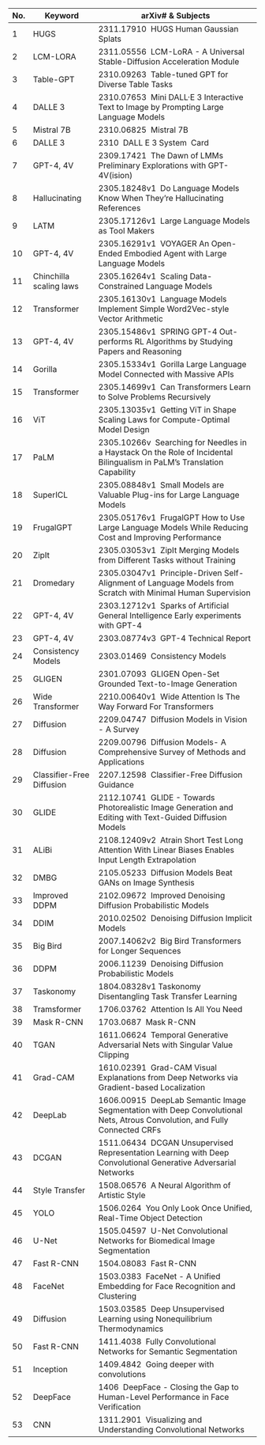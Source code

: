 | No. | Keyword                   | arXiv# & Subjects                                                                                                          |
| --- | ------------------------- | -------------------------------------------------------------------------------------------------------------------------- |
| 1   | HUGS                      | 2311.17910  HUGS Human Gaussian Splats                                                                                     |
| 2   | LCM-LORA                  | 2311.05556  LCM-LoRA - A Universal Stable-Diffusion Acceleration Module                                                    |
| 3   | Table-GPT                 | 2310.09263  Table-tuned GPT for Diverse Table Tasks                                                                        |
| 4   | DALLE 3                   | 2310.07653  Mini DALL·E 3 Interactive Text to Image by Prompting Large Language Models                                     |
| 5   | Mistral 7B                | 2310.06825  Mistral 7B                                                                                                     |
| 6   | DALLE 3                   | 2310  DALL E 3 System  Card                                                                                                |
| 7   | GPT-4, 4V                 | 2309.17421  The Dawn of LMMs Preliminary Explorations with GPT-4V(ision)                                                   |
| 8   | Hallucinating             | 2305.18248v1  Do Language Models Know When They’re Hallucinating References                                                |
| 9   | LATM                      | 2305.17126v1  Large Language Models as Tool Makers                                                                         |
| 10  | GPT-4, 4V                 | 2305.16291v1  VOYAGER An Open-Ended Embodied Agent with Large Language Models                                              |
| 11  | Chinchilla scaling laws   | 2305.16264v1  Scaling Data-Constrained Language Models                                                                     |
| 12  | Transformer               | 2305.16130v1  Language Models Implement Simple Word2Vec-style Vector Arithmetic                                            |
| 13  | GPT-4, 4V                 | 2305.15486v1  SPRING GPT-4 Out-performs RL Algorithms by Studying Papers and Reasoning                                     |
| 14  | Gorilla                   | 2305.15334v1  Gorilla Large Language Model Connected with Massive APIs                                                     |
| 15  | Transformer               | 2305.14699v1  Can Transformers Learn to Solve Problems Recursively                                                         |
| 16  | ViT                       | 2305.13035v1  Getting ViT in Shape Scaling Laws for Compute-Optimal Model Design                                           |
| 17  | PaLM                      | 2305.10266v  Searching for Needles in a Haystack On the Role of Incidental Bilingualism in PaLM’s Translation Capability   |
| 18  | SuperICL                  | 2305.08848v1  Small Models are Valuable Plug-ins for Large Language Models                                                 |
| 19  | FrugalGPT                 | 2305.05176v1  FrugalGPT How to Use Large Language Models While Reducing Cost and Improving Performance                     |
| 20  | ZipIt                     | 2305.03053v1  ZipIt Merging Models from Different Tasks without Training                                                   |
| 21  | Dromedary                 | 2305.03047v1  Principle-Driven Self-Alignment of Language Models from Scratch with Minimal Human Supervision               |
| 22  | GPT-4, 4V                 | 2303.12712v1  Sparks of Artificial General Intelligence Early experiments with GPT-4                                       |
| 23  | GPT-4, 4V                 | 2303.08774v3  GPT-4 Technical Report                                                                                       |
| 24  | Consistency Models        | 2303.01469  Consistency Models                                                                                             |
| 25  | GLIGEN                    | 2301.07093  GLIGEN Open-Set Grounded Text-to-Image Generation                                                              |
| 26  | Wide Transformer          | 2210.00640v1  Wide Attention Is The Way Forward For Transformers                                                           |
| 27  | Diffusion                 | 2209.04747  Diffusion Models in Vision - A Survey                                                                          |
| 28  | Diffusion                 | 2209.00796  Diffusion Models- A Comprehensive Survey of Methods and Applications                                           |
| 29  | Classifier-Free Diffusion | 2207.12598  Classifier-Free Diffusion Guidance                                                                             |
| 30  | GLIDE                     | 2112.10741  GLIDE - Towards Photorealistic Image Generation and Editing with Text-Guided Diffusion Models                  |
| 31  | ALiBi                     | 2108.12409v2  Atrain Short Test Long Attention With Linear Biases Enables Input Length Extrapolation                       |
| 32  | DMBG                      | 2105.05233  Diffusion Models Beat GANs on Image Synthesis                                                                  |
| 33  | Improved DDPM             | 2102.09672  Improved Denoising Diffusion Probabilistic Models                                                              |
| 34  | DDIM                      | 2010.02502  Denoising Diffusion Implicit Models                                                                            |
| 35  | Big Bird                  | 2007.14062v2  Big Bird Transformers for Longer Sequences                                                                   |
| 36  | DDPM                      | 2006.11239  Denoising Diffusion Probabilistic Models                                                                       |
| 37  | Taskonomy                 | 1804.08328v1 Taskonomy Disentangling Task Transfer Learning                                                                |
| 38  | Tramsformer               | 1706.03762  Attention Is All You Need                                                                                      |
| 39  | Mask R-CNN                | 1703.0687  Mask R-CNN                                                                                                      |
| 40  | TGAN                      | 1611.06624  Temporal Generative Adversarial Nets with Singular Value Clipping                                              |
| 41  | Grad-CAM                  | 1610.02391  Grad-CAM Visual Explanations from Deep Networks via Gradient-based Localization                                |
| 42  | DeepLab                   | 1606.00915  DeepLab Semantic Image Segmentation with Deep Convolutional Nets, Atrous Convolution, and Fully Connected CRFs |
| 43  | DCGAN                     | 1511.06434  DCGAN Unsupervised Representation Learning with Deep Convolutional Generative Adversarial Networks             |
| 44  | Style Transfer            | 1508.06576  A Neural Algorithm of Artistic Style                                                                           |
| 45  | YOLO                      | 1506.0264  You Only Look Once Unified, Real-Time Object Detection                                                          |
| 46  | U-Net                     | 1505.04597  U-Net Convolutional Networks for Biomedical Image Segmentation                                                 |
| 47  | Fast R-CNN                | 1504.08083  Fast R-CNN                                                                                                     |
| 48  | FaceNet                   | 1503.0383  FaceNet - A Unified Embedding for Face Recognition and Clustering                                               |
| 49  | Diffusion                 | 1503.03585  Deep Unsupervised Learning using Nonequilibrium Thermodynamics                                                 |
| 50  | Fast R-CNN                | 1411.4038  Fully Convolutional Networks for Semantic Segmentation                                                          |
| 51  | Inception                 | 1409.4842  Going deeper with convolutions                                                                                  |
| 52  | DeepFace                  | 1406  DeepFace - Closing the Gap to Human-Level Performance in Face Verification                                           |
| 53  | CNN                       | 1311.2901  Visualizing and Understanding Convolutional Networks                                                            |



